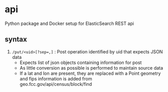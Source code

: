 # api

Python package and Docker setup for ElasticSearch REST api


## syntax
1. `/put/<uid>[?sep=,]` : Post operation identified by uid that expects
JSON data
    * Expects list of json objects containing information for post
    * As little conversion as possible is performed to maintain source data
    * If a lat and lon are present, they are replaced with a Point
    geometry and fips information is added from
    geo.fcc.gov/api/census/block/find
